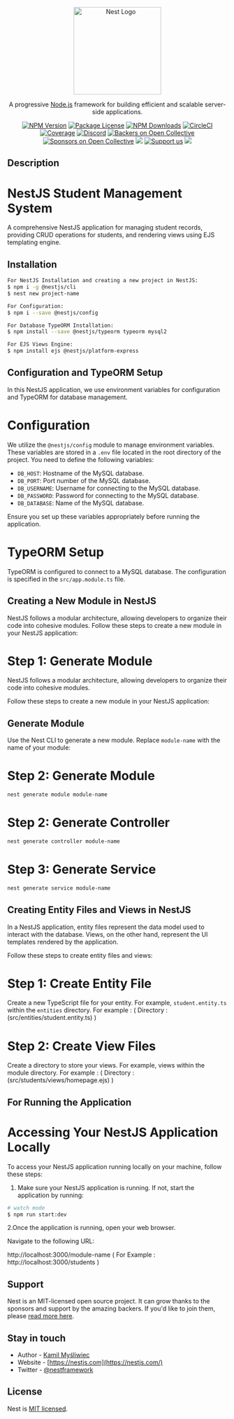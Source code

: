 <p align="center">
  <a href="http://nestjs.com/" target="blank"><img src="https://nestjs.com/img/logo-small.svg" width="200" alt="Nest Logo" /></a>
</p>

[circleci-image]: https://img.shields.io/circleci/build/github/nestjs/nest/master?token=abc123def456
[circleci-url]: https://circleci.com/gh/nestjs/nest

  <p align="center">A progressive <a href="http://nodejs.org" target="_blank">Node.js</a> framework for building efficient and scalable server-side applications.</p>
    <p align="center">
<a href="https://www.npmjs.com/~nestjscore" target="_blank"><img src="https://img.shields.io/npm/v/@nestjs/core.svg" alt="NPM Version" /></a>
<a href="https://www.npmjs.com/~nestjscore" target="_blank"><img src="https://img.shields.io/npm/l/@nestjs/core.svg" alt="Package License" /></a>
<a href="https://www.npmjs.com/~nestjscore" target="_blank"><img src="https://img.shields.io/npm/dm/@nestjs/common.svg" alt="NPM Downloads" /></a>
<a href="https://circleci.com/gh/nestjs/nest" target="_blank"><img src="https://img.shields.io/circleci/build/github/nestjs/nest/master" alt="CircleCI" /></a>
<a href="https://coveralls.io/github/nestjs/nest?branch=master" target="_blank"><img src="https://coveralls.io/repos/github/nestjs/nest/badge.svg?branch=master#9" alt="Coverage" /></a>
<a href="https://discord.gg/G7Qnnhy" target="_blank"><img src="https://img.shields.io/badge/discord-online-brightgreen.svg" alt="Discord"/></a>
<a href="https://opencollective.com/nest#backer" target="_blank"><img src="https://opencollective.com/nest/backers/badge.svg" alt="Backers on Open Collective" /></a>
<a href="https://opencollective.com/nest#sponsor" target="_blank"><img src="https://opencollective.com/nest/sponsors/badge.svg" alt="Sponsors on Open Collective" /></a>
  <a href="https://paypal.me/kamilmysliwiec" target="_blank"><img src="https://img.shields.io/badge/Donate-PayPal-ff3f59.svg"/></a>
    <a href="https://opencollective.com/nest#sponsor"  target="_blank"><img src="https://img.shields.io/badge/Support%20us-Open%20Collective-41B883.svg" alt="Support us"></a>
  <a href="https://twitter.com/nestframework" target="_blank"><img src="https://img.shields.io/twitter/follow/nestframework.svg?style=social&label=Follow"></a>
</p>
  <!--[![Backers on Open Collective](https://opencollective.com/nest/backers/badge.svg)](https://opencollective.com/nest#backer)
  [![Sponsors on Open Collective](https://opencollective.com/nest/sponsors/badge.svg)](https://opencollective.com/nest#sponsor)-->

## Description

# NestJS Student Management System

A comprehensive NestJS application for managing student records, providing CRUD operations for students, and rendering views using EJS templating engine.

## Installation

```bash
For NestJS Installation and creating a new project in NestJS:
$ npm i -g @nestjs/cli
$ nest new project-name

For Configuration:
$ npm i --save @nestjs/config

For Database TypeORM Installation:
$ npm install --save @nestjs/typeorm typeorm mysql2

For EJS Views Engine:
$ npm install ejs @nestjs/platform-express
```
## Configuration and TypeORM Setup

In this NestJS application, we use environment variables for configuration and TypeORM for database management.

# Configuration

We utilize the `@nestjs/config` module to manage environment variables. These variables are stored in a `.env` file located in the root directory of the project. 
You need to define the following variables:

- `DB_HOST`: Hostname of the MySQL database.
- `DB_PORT`: Port number of the MySQL database.
- `DB_USERNAME`: Username for connecting to the MySQL database.
- `DB_PASSWORD`: Password for connecting to the MySQL database.
- `DB_DATABASE`: Name of the MySQL database.

Ensure you set up these variables appropriately before running the application.

# TypeORM Setup

TypeORM is configured to connect to a MySQL database. The configuration is specified in the `src/app.module.ts` file.

## Creating a New Module in NestJS

NestJS follows a modular architecture, allowing developers to organize their code into cohesive modules. Follow these steps to create a new module in your NestJS application:

# Step 1: Generate Module

NestJS follows a modular architecture, allowing developers to organize their code into cohesive modules. 

Follow these steps to create a new module in your NestJS application:

## Generate Module

Use the Nest CLI to generate a new module. Replace `module-name` with the name of your module:

# Step 2: Generate Module

```bash
nest generate module module-name
```

# Step 2: Generate Controller

```bash
nest generate controller module-name
```

# Step 3: Generate Service

```bash
nest generate service module-name
```

## Creating Entity Files and Views in NestJS

In a NestJS application, entity files represent the data model used to interact with the database.
Views, on the other hand, represent the UI templates rendered by the application.

Follow these steps to create entity files and views:

# Step 1: Create Entity File

Create a new TypeScript file for your entity. For example, `student.entity.ts` within the `entities` directory.
For example : ( Directory : (src/entities/student.entity.ts) )

# Step 2: Create View Files

Create a directory to store your views. For example, views within the module directory.
For example : ( Directory : (src/students/views/homepage.ejs) ) 

## For Running the Application

# Accessing Your NestJS Application Locally

To access your NestJS application running locally on your machine, follow these steps:

1. Make sure your NestJS application is running. If not, start the application by running:

```bash
# watch mode
$ npm run start:dev
```

2.Once the application is running, open your web browser.

Navigate to the following URL:

http://localhost:3000/module-name
( For Example : http://localhost:3000/students )

## Support

Nest is an MIT-licensed open source project. It can grow thanks to the sponsors and support by the amazing backers. If you'd like to join them, please [read more here](https://docs.nestjs.com/support).

## Stay in touch

- Author - [Kamil Myśliwiec](https://kamilmysliwiec.com)
- Website - [https://nestjs.com](https://nestjs.com/)
- Twitter - [@nestframework](https://twitter.com/nestframework)

## License

Nest is [MIT licensed](LICENSE).
